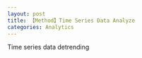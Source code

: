 ```yaml
---
layout: post
title: 【Method】Time Series Data Analyze
categories: Analytics
---
```


Time series data detrending

